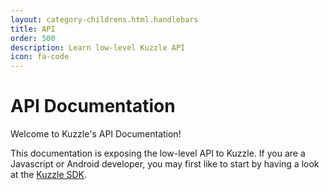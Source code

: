 ```yaml
---
layout: category-childrens.html.handlebars
title: API
order: 500
description: Learn low-level Kuzzle API
icon: fa-code
---
```


# API Documentation

Welcome to Kuzzle's API Documentation!

<aside class="notice">
This documentation is exposing the low-level API to Kuzzle.  
If you are a Javascript or Android developer, you may first like to start by having a look at the <a href="{{ site_base_path }}sdk-reference">Kuzzle SDK</a>.
</aside>
